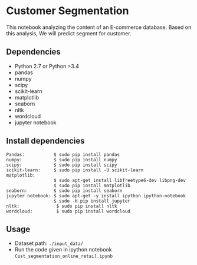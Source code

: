 # Customer Segmentation
This notebook analyzing the content of an E-commerce database. Based on this analysis, We will predict segment for customer. 

## Dependencies
* Python 2.7 or Python >3.4
* pandas
* numpy
* scipy
* scikit-learn
* matplotlib
* seaborn
* nltk
* wordcloud
* jupyter notebook

## Install dependencies
```
Pandas:           $ sudo pip install pandas
numpy:            $ sudo pip install numpy
scipy:            $ sudo pip install scipy
scikit-learn:     $ sudo pip install -U scikit-learn
matplotlib: 
                  $ sudo apt-get install libfreetype6-dev libpng-dev
                  $ sudo pip install matplotlib 
seaborn:          $ sudo pip install seaborn
jupyter notebook: $ sudo apt-get -y install ipython ipython-notebook
                  $ sudo -H pip install jupyter
nltk:              $ sudo pip install nltk
wordcloud:         $ sudo pip install wordcloud
```

## Usage
* Dataset path: `./input_data/`
* Run the code given in ipython notebook `Cust_segmentation_online_retail.ipynb`

